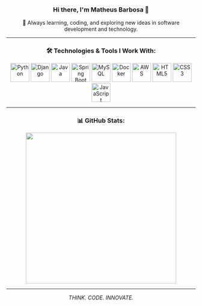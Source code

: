 <h3 align="center">Hi there, I'm Matheus Barbosa 👋</h3>

<div align="center">
  <p>🚀 Always learning, coding, and exploring new ideas in software development and technology.</p>
</div>

---

<h3 align="center">🛠️ Technologies & Tools I Work With:</h3>

<div align="center">
  <img width="50" src="https://cdn.jsdelivr.net/gh/devicons/devicon/icons/python/python-original.svg" alt="Python" title="Python" />
  <img width="50" src="https://cdn.jsdelivr.net/gh/devicons/devicon/icons/django/django-plain.svg" alt="Django" title="Django" />
  <img width="50" src="https://cdn.jsdelivr.net/gh/devicons/devicon/icons/java/java-original.svg" alt="Java" title="Java" />
  <img width="50" src="https://cdn.jsdelivr.net/gh/devicons/devicon/icons/spring/spring-original.svg" alt="Spring Boot" title="Spring Boot" />
  <img width="50" src="https://cdn.jsdelivr.net/gh/devicons/devicon/icons/mysql/mysql-original.svg" alt="MySQL" title="MySQL" />
  <img width="50" src="https://cdn.jsdelivr.net/gh/devicons/devicon/icons/docker/docker-plain-wordmark.svg" alt="Docker" title="Docker" />
  <img width="50" src="https://upload.wikimedia.org/wikipedia/commons/9/93/Amazon_Web_Services_Logo.svg" alt="AWS" title="AWS" />
  <img width="50" src="https://cdn.jsdelivr.net/gh/devicons/devicon/icons/html5/html5-original.svg" alt="HTML5" title="HTML5" />
  <img width="50" src="https://cdn.jsdelivr.net/gh/devicons/devicon/icons/css3/css3-original.svg" alt="CSS3" title="CSS3" />
  <img width="50" src="https://cdn.jsdelivr.net/gh/devicons/devicon/icons/javascript/javascript-original.svg" alt="JavaScript" title="JavaScript" />
</div>

---

<h3 align="center">📊 GitHub Stats:</h3>

<div align="center">
  <img width="400" src="https://github-readme-stats.vercel.app/api/top-langs/?username=MatheusBarbosaSE&layout=compact&langs_count=8&theme=tokyonight&hide_border=true&exclude_repo=github-readme-stats&hide=procfile,shell,batchfile,makefile,dockerfile,yaml,scss,less,xml,json,toml,ini,properties,plaintext,markdown&cache_seconds=3600" />
</div>

---

<p align="center"><i>THINK. CODE. INNOVATE.</i></p>
